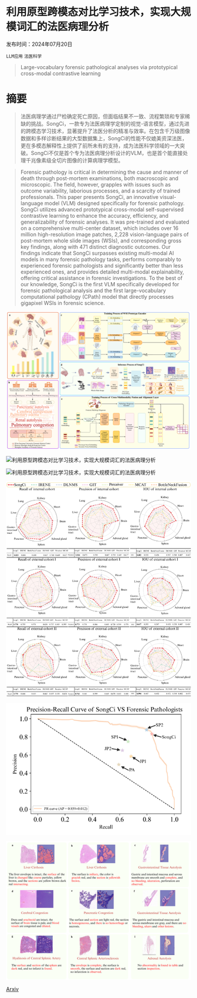 # 利用原型跨模态对比学习技术，实现大规模词汇的法医病理分析

发布时间：2024年07月20日

`LLM应用` `法医科学`

> Large-vocabulary forensic pathological analyses via prototypical cross-modal contrastive learning

# 摘要

> 法医病理学通过尸检确定死亡原因，但面临结果不一致、流程繁琐和专家稀缺的挑战。SongCi，一款专为法医病理学定制的视觉-语言模型，通过先进的跨模态学习技术，显著提升了法医分析的精准与效率。在包含千万级图像数据和多样诊断结果的大型数据集上，SongCi的性能不仅媲美资深法医，更在多模态解释性上提供了前所未有的支持，成为法医科学领域的一大突破。SongCi不仅是首个专为法医病理分析设计的VLM，也是首个能直接处理千兆像素级全切片图像的计算病理学模型。

> Forensic pathology is critical in determining the cause and manner of death through post-mortem examinations, both macroscopic and microscopic. The field, however, grapples with issues such as outcome variability, laborious processes, and a scarcity of trained professionals. This paper presents SongCi, an innovative visual-language model (VLM) designed specifically for forensic pathology. SongCi utilizes advanced prototypical cross-modal self-supervised contrastive learning to enhance the accuracy, efficiency, and generalizability of forensic analyses. It was pre-trained and evaluated on a comprehensive multi-center dataset, which includes over 16 million high-resolution image patches, 2,228 vision-language pairs of post-mortem whole slide images (WSIs), and corresponding gross key findings, along with 471 distinct diagnostic outcomes. Our findings indicate that SongCi surpasses existing multi-modal AI models in many forensic pathology tasks, performs comparably to experienced forensic pathologists and significantly better than less experienced ones, and provides detailed multi-modal explainability, offering critical assistance in forensic investigations. To the best of our knowledge, SongCi is the first VLM specifically developed for forensic pathological analysis and the first large-vocabulary computational pathology (CPath) model that directly processes gigapixel WSIs in forensic science.

![利用原型跨模态对比学习技术，实现大规模词汇的法医病理分析](../../../paper_images/2407.14904/x1.png)

![利用原型跨模态对比学习技术，实现大规模词汇的法医病理分析](../../../paper_images/2407.14904/x2.png)

![利用原型跨模态对比学习技术，实现大规模词汇的法医病理分析](../../../paper_images/2407.14904/x3.png)

![利用原型跨模态对比学习技术，实现大规模词汇的法医病理分析](../../../paper_images/2407.14904/x4.png)

![利用原型跨模态对比学习技术，实现大规模词汇的法医病理分析](../../../paper_images/2407.14904/x5.png)

![利用原型跨模态对比学习技术，实现大规模词汇的法医病理分析](../../../paper_images/2407.14904/x6.png)

[Arxiv](https://arxiv.org/abs/2407.14904)